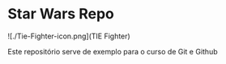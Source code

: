 # Star Wars Repo

![./Tie-Fighter-icon.png](TIE Fighter)

Este repositório serve de exemplo para o curso de Git e Github